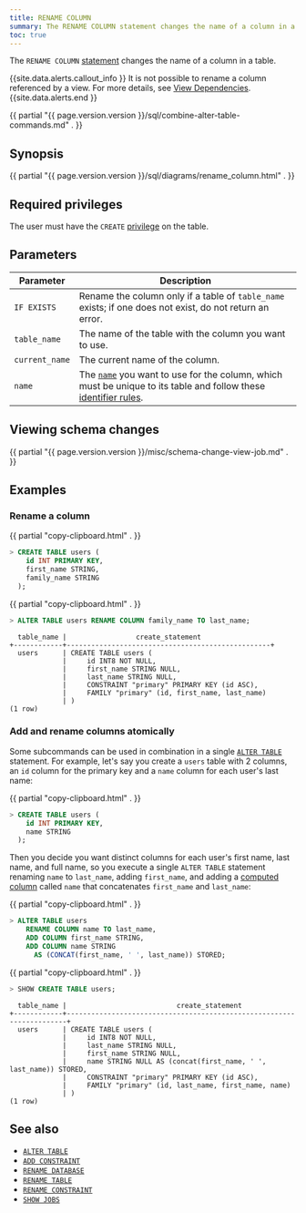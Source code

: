 ```yaml
---
title: RENAME COLUMN
summary: The RENAME COLUMN statement changes the name of a column in a table.
toc: true
---
```


The `RENAME COLUMN` [statement](sql-statements.html) changes the name of a column in a table.

{{site.data.alerts.callout_info }}
It is not possible to rename a column referenced by a view. For more details, see [View Dependencies](views.html#view-dependencies).
{{site.data.alerts.end }}

{{ partial "{{ page.version.version }}/sql/combine-alter-table-commands.md" . }}

## Synopsis

<div>
  {{ partial "{{ page.version.version }}/sql/diagrams/rename_column.html" . }}
</div>

## Required privileges

The user must have the `CREATE` [privilege](authorization.html#assign-privileges) on the table.

## Parameters

 Parameter | Description
-----------|-------------
 `IF EXISTS` | Rename the column only if a table of `table_name` exists; if one does not exist, do not return an error.
 `table_name` | The name of the table with the column you want to use.
 `current_name` | The current name of the column.
 `name` | The [`name`](sql-grammar.html#name) you want to use for the column, which must be unique to its table and follow these [identifier rules](keywords-and-identifiers.html#identifiers).

## Viewing schema changes

{{ partial "{{ page.version.version }}/misc/schema-change-view-job.md" . }}

## Examples

### Rename a column

{{ partial "copy-clipboard.html" . }}
~~~ sql
> CREATE TABLE users (
    id INT PRIMARY KEY,
    first_name STRING,
    family_name STRING
  );
~~~

{{ partial "copy-clipboard.html" . }}
~~~ sql
> ALTER TABLE users RENAME COLUMN family_name TO last_name;
~~~

~~~
  table_name |                 create_statement
+------------+--------------------------------------------------+
  users      | CREATE TABLE users (
             |     id INT8 NOT NULL,
             |     first_name STRING NULL,
             |     last_name STRING NULL,
             |     CONSTRAINT "primary" PRIMARY KEY (id ASC),
             |     FAMILY "primary" (id, first_name, last_name)
             | )
(1 row)
~~~

### Add and rename columns atomically

Some subcommands can be used in combination in a single [`ALTER TABLE`](alter-table.html) statement. For example, let's say you create a `users` table with 2 columns, an `id` column for the primary key and a `name` column for each user's last name:

{{ partial "copy-clipboard.html" . }}
~~~ sql
> CREATE TABLE users (
    id INT PRIMARY KEY,
    name STRING
  );
~~~

Then you decide you want distinct columns for each user's first name, last name, and full name, so you execute a single `ALTER TABLE` statement renaming `name` to `last_name`, adding `first_name`, and adding a [computed column](computed-columns.html) called `name` that concatenates `first_name` and `last_name`:

{{ partial "copy-clipboard.html" . }}
~~~ sql
> ALTER TABLE users
    RENAME COLUMN name TO last_name,
    ADD COLUMN first_name STRING,
    ADD COLUMN name STRING
      AS (CONCAT(first_name, ' ', last_name)) STORED;
~~~

{{ partial "copy-clipboard.html" . }}
~~~ sql
> SHOW CREATE TABLE users;
~~~

~~~
  table_name |                           create_statement
+------------+----------------------------------------------------------------------+
  users      | CREATE TABLE users (
             |     id INT8 NOT NULL,
             |     last_name STRING NULL,
             |     first_name STRING NULL,
             |     name STRING NULL AS (concat(first_name, ' ', last_name)) STORED,
             |     CONSTRAINT "primary" PRIMARY KEY (id ASC),
             |     FAMILY "primary" (id, last_name, first_name, name)
             | )
(1 row)
~~~

## See also

- [`ALTER TABLE`](alter-table.html)
- [`ADD CONSTRAINT`](add-constraint.html)
- [`RENAME DATABASE`](rename-database.html)
- [`RENAME TABLE`](rename-table.html)
- [`RENAME CONSTRAINT`](rename-constraint.html)
- [`SHOW JOBS`](show-jobs.html)
